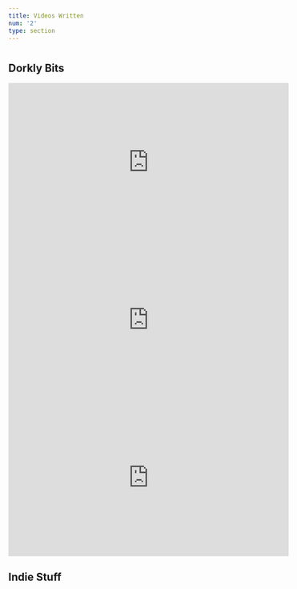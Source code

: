 ```yaml
---
title: Videos Written
num: '2'
type: section
---
```

# 

## **Dorkly Bits**

<iframe width="560" height="315" src="https://www.youtube.com/embed/Eo7Jd4z_UVg" frameborder="0" allow="autoplay; encrypted-media" allowfullscreen></iframe>

<iframe width="560" height="315" src="https://www.youtube.com/embed/rv_NIIDUX0k" frameborder="0" allow="autoplay; encrypted-media" allowfullscreen></iframe>

<iframe width="560" height="315" src="https://www.youtube.com/embed/gFSt1MIws-c" frameborder="0" allow="autoplay; encrypted-media" allowfullscreen></iframe>

## Indie Stuff

##
